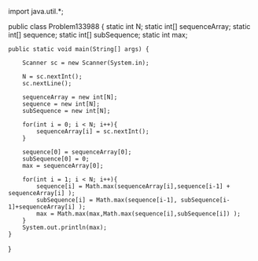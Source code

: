 import java.util.*;

public class Problem133988 {
    static int N;
    static int[] sequenceArray;
    static int[] sequence;
    static int[] subSequence;
    static int max;

    public static void main(String[] args) {

        Scanner sc = new Scanner(System.in);

        N = sc.nextInt();
        sc.nextLine();

        sequenceArray = new int[N];
        sequence = new int[N];
        subSequence = new int[N];

        for(int i = 0; i < N; i++){
            sequenceArray[i] = sc.nextInt();
        }

        sequence[0] = sequenceArray[0];
        subSequence[0] = 0;
        max = sequenceArray[0];

        for(int i = 1; i < N; i++){
            sequence[i] = Math.max(sequenceArray[i],sequence[i-1] + sequenceArray[i] );
            subSequence[i] = Math.max(sequence[i-1], subSequence[i-1]+sequenceArray[i] );
            max = Math.max(max,Math.max(sequence[i],subSequence[i]) );
        }
        System.out.println(max);
    }
}

<!-- 주어진 코드에서 반복문을 하나만 사용하고 있으므로 시간 복잡도는 O(N)입니다. 배열의 크기에 비례해서 선형적으로 증가합니다. 따라서 전체 코드의 시간 복잡도는 O(N)입니다.

이 코드는 효율적인 알고리즘을 사용하여 입력 배열의 부분 수열 중에서 가장 큰 값을 빠르게 구할 수 있습니다. 따라서 입력 배열의 크기가 커지더라도 계산 시간이 비교적 적게 증가하게 됩니다. -->
